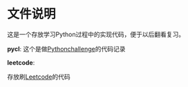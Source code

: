 # 文件说明

这是一个存放学习Python过程中的实现代码，便于以后翻看复习。



**pycl**:
这个是做[Pythonchallenge](http://www.pythonchallenge.com/)的代码记录

**leetcode**:

存放刷[Leetcode](https://leetcode.com/)的代码